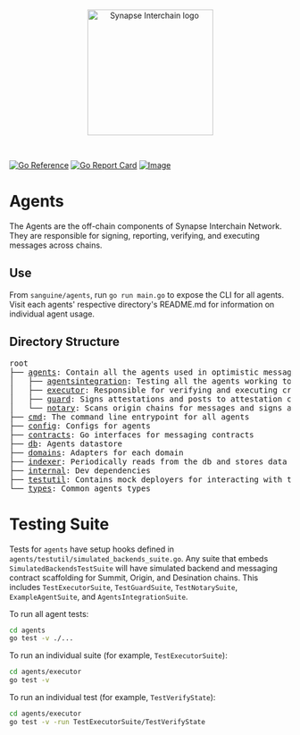 <br/>
<p align="center">
<a href="https://interchain.synapseprotocol.com/" target="_blank">
<img src="https://raw.githubusercontent.com/synapsecns/sanguine/feat/readme-updates/assets/interchain-logo.svg" width="225" alt="Synapse Interchain logo">
</a>
</p>
<br/>

[![Go Reference](https://pkg.go.dev/badge/github.com/synapsecns/sanguine/agents.svg)](https://pkg.go.dev/github.com/synapsecns/sanguine/agents)
[![Go Report Card](https://goreportcard.com/badge/github.com/synapsecns/sanguine/agents)](https://goreportcard.com/report/github.com/synapsecns/sanguine/agents)
[![Image](https://ghcr-badge.egpl.dev/synapsecns/sanguine%2Fagents/size?color=%2344cc11&tag=latest&label=image+size&trim=)](https://github.com/synapsecns/sanguine/pkgs/container/sanguine%2Fagents)

# Agents


The Agents are the off-chain components of Synapse Interchain Network. They are responsible for signing, reporting, verifying, and executing messages across chains.

## Use

From `sanguine/agents`, run `go run main.go` to expose the CLI for all agents. Visit each agents' respective directory's README.md for information on individual agent usage.

## Directory Structure

<pre>
root
├── <a href="./agents">agents</a>: Contain all the agents used in optimistic messaging
│   ├── <a href="./agents/agentsintegration">agentsintegration</a>: Testing all the agents working together
│   ├── <a href="./agents/executor">executor</a>: Responsible for verifying and executing cross-chain messages
│   ├── <a href="./agents/guard">guard</a>: Signs attestations and posts to attestation collector and destination
│   └── <a href="./agents/notary">notary</a>: Scans origin chains for messages and signs attestations then posts to AttestationCollector
├── <a href="./cmd">cmd</a>: The command line entrypoint for all agents
├── <a href="./config">config</a>: Configs for agents
├── <a href="./contracts">contracts</a>: Go interfaces for messaging contracts
├── <a href="./db">db</a>: Agents datastore
├── <a href="./domains">domains</a>: Adapters for each domain
├── <a href="./indexer">indexer</a>: Periodically reads from the db and stores data in the db
├── <a href="./internal">internal</a>: Dev dependencies
├── <a href="./testutil">testutil</a>: Contains mock deployers for interacting with the mock backend
└── <a href="./types">types</a>: Common agents types
</pre>

# Testing Suite

Tests for `agents` have setup hooks defined in `agents/testutil/simulated_backends_suite.go`. Any suite that embeds `SimulatedBackendsTestSuite` will have simulated backend and messaging contract scaffolding for Summit, Origin, and Desination chains. This includes `TestExecutorSuite`, `TestGuardSuite`, `TestNotarySuite`, `ExampleAgentSuite`, and `AgentsIntegrationSuite`.

To run all agent tests:

```bash
cd agents
go test -v ./...
```

To run an individual suite (for example, `TestExecutorSuite`):

```bash
cd agents/executor
go test -v
```

To run an individual test (for example, `TestVerifyState`):
```bash
cd agents/executor
go test -v -run TestExecutorSuite/TestVerifyState
```
